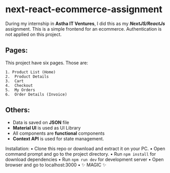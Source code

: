 # next-react-ecommerce-assignment

During my internship in **Astha IT Ventures**, I did this as my ***NextJS/ReactJs*** assignment. This is a simple frontend for an ecommerce. Authentication is not applied on this project.

## Pages:
This project have six pages. Those are:

    1. Product List (Home)
    2.	Product Details
    3.	Cart
    4.	Checkout
    5.	My Orders
    6.	Order Details (Invoice)

## Others:
- Data is saved on **JSON** file
- **Material UI** is used as UI Library 
- All components are **functional** components 
- **Context API** is used for state management.

Installation:
•	Clone this repo or download and extract it on your PC.
•	Open command prompt and go to the project directory.
•	Run `npm install` for download dependencies
•	 Run `npm run dev` for development server
•	Open browser and go to localhost:3000
•	✨  MAGIC ✨
